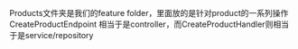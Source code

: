 ﻿Products文件夹是我们的feature folder，里面放的是针对product的一系列操作
CreateProductEndpoint 相当于是controller，而CreateProductHandler则相当于是service/repository